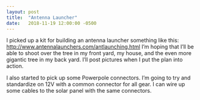 ```yaml
---
layout: post
title:  "Antenna Launcher"
date:   2018-11-19 12:00:00 -0500
---
```


I picked up a kit for building an antenna launcher something like this: http://www.antennalaunchers.com/antlaunching.html
I’m hoping that I’ll be able to shoot over the tree in my front yard, my house, and the even more gigantic tree in my back yard.
I’ll post pictures when I put the plan into action.

I also started to pick up some Powerpole connectors.
I’m going to try and standardize on 12V with a common connector for all gear.
I can wire up some cables to the solar panel with the same connectors. 
